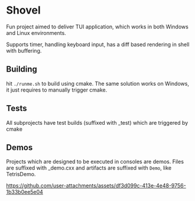 # Shovel

Fun project aimed to deliver TUI application, which works in both Windows and Linux environments.

Supports timer, handling keyboard input, has a diff based rendering in shell with buffering.

## Building
hit `./runme.sh` to build using cmake. The same solution works on Windows, it just requires to manually trigger cmake.

## Tests
All subprojects have test builds (suffixed with _test) which are triggered by cmake 

## Demos
Projects which are designed to be executed in consoles are demos. Files are suffixed with _demo.cxx and artifacts are suffixed with `Demo`, like TetrisDemo.

https://github.com/user-attachments/assets/df3d099c-413e-4e48-9756-1b33b0ee5e04

